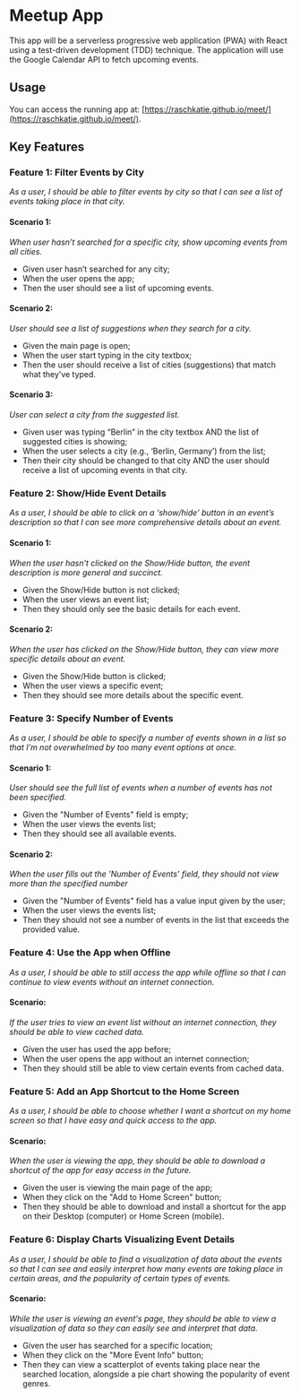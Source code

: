 # Meetup App

This app will be a serverless progressive web application (PWA) with React using a test-driven development (TDD) technique. The application will use the Google Calendar API to fetch upcoming events.

## Usage

You can access the running app at: [https://raschkatie.github.io/meet/](https://raschkatie.github.io/meet/).

## Key Features

### Feature 1: Filter Events by City

_As a user, I should be able to filter events by city so that I can see a list of events taking place in that city._

#### Scenario 1:

_When user hasn’t searched for a specific city, show upcoming events from all cities._

- Given user hasn’t searched for any city;
- When the user opens the app;
- Then the user should see a list of upcoming events.

#### Scenario 2:

_User should see a list of suggestions when they search for a city._

- Given the main page is open;
- When the user start typing in the city textbox;
- Then the user should receive a list of cities (suggestions) that match what they’ve typed.

#### Scenario 3:

_User can select a city from the suggested list._

- Given user was typing “Berlin” in the city textbox AND the list of suggested cities is showing;
- When the user selects a city (e.g., ‘Berlin, Germany’) from the list;
- Then their city should be changed to that city AND the user should receive a list of upcoming events in that city.

### Feature 2: Show/Hide Event Details

_As a user, I should be able to click on a ‘show/hide’ button in an event’s description so that I can see more comprehensive details about an event._

#### Scenario 1:

_When the user hasn’t clicked on the Show/Hide button, the event description is more general and succinct._

- Given the Show/Hide button is not clicked;
- When the user views an event list;
- Then they should only see the basic details for each event.

#### Scenario 2:

_When the user has clicked on the Show/Hide button, they can view more specific details about an event._

- Given the Show/Hide button is clicked;
- When the user views a specific event;
- Then they should see more details about the specific event.

### Feature 3: Specify Number of Events

_As a user, I should be able to specify a number of events shown in a list so that I’m not overwhelmed by too many event options at once._

#### Scenario 1:

_User should see the full list of events when a number of events has not been specified._

- Given the "Number of Events" field is empty;
- When the user views the events list;
- Then they should see all available events.

#### Scenario 2:

_When the user fills out the 'Number of Events' field, they should not view more than the specified number_

- Given the "Number of Events" field has a value input given by the user;
- When the user views the events list;
- Then they should not see a number of events in the list that exceeds the provided value.

### Feature 4: Use the App when Offline

_As a user, I should be able to still access the app while offline so that I can continue to view events without an internet connection._

#### Scenario:

_If the user tries to view an event list without an internet connection, they should be able to view cached data._

- Given the user has used the app before;
- When the user opens the app without an internet connection;
- Then they should still be able to view certain events from cached data.

### Feature 5: Add an App Shortcut to the Home Screen

_As a user, I should be able to choose whether I want a shortcut on my home screen so that I have easy and quick access to the app._

#### Scenario:

_When the user is viewing the app, they should be able to download a shortcut of the app for easy access in the future._

- Given the user is viewing the main page of the app;
- When they click on the "Add to Home Screen" button;
- Then they should be able to download and install a shortcut for the app on their Desktop (computer) or Home Screen (mobile).

### Feature 6: Display Charts Visualizing Event Details

_As a user, I should be able to find a visualization of data about the events so that I can see and easily interpret how many events are taking place in certain areas, and the popularity of certain types of events._

#### Scenario:

_While the user is viewing an event's page, they should be able to view a visualization of data so they can easily see and interpret that data._

- Given the user has searched for a specific location;
- When they click on the "More Event Info" button;
- Then they can view a scatterplot of events taking place near the searched location, alongside a pie chart showing the popularity of event genres.
